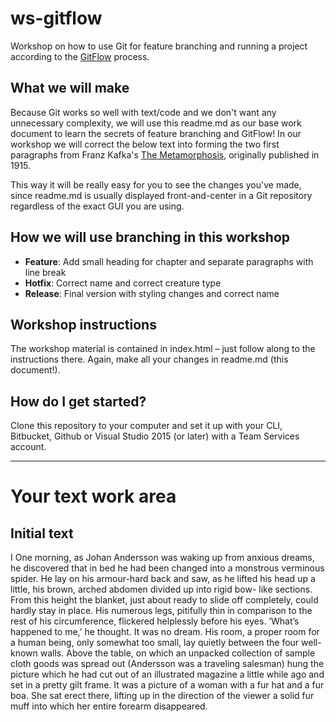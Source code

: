 # ws-gitflow
Workshop on how to use Git for feature branching and running a project according to the [GitFlow](http://nvie.com/posts/a-successful-git-branching-model/) process.

## What we will make
Because Git works so well with text/code and we don't want any unnecessary complexity, we will use this readme.md as our base work document to learn the secrets of feature branching and GitFlow! In our workshop we will correct the below text into forming the two first paragraphs from Franz Kafka's [The Metamorphosis](https://en.wikipedia.org/wiki/The_Metamorphosis), originally published in 1915.

This way it will be really easy for you to see the changes you've made, since readme.md is usually displayed front-and-center in a Git repository regardless of the exact GUI you are using.

## How we will use branching in this workshop
- **Feature**: Add small heading for chapter and separate paragraphs with line break
- **Hotfix**: Correct name and correct creature type
- **Release**: Final version with styling changes and correct name

## Workshop instructions
The workshop material is contained in index.html – just follow along to the instructions there. Again, make all your changes in readme.md (this document!).

## How do I get started?
Clone this repository to your computer and set it up with your CLI, Bitbucket, Github or Visual Studio 2015 (or later) with a Team Services account.

---
# Your text work area

## Initial text
I
One morning, as Johan Andersson was waking up from anxious dreams, he discovered that in bed he had been changed into a monstrous verminous spider. He lay on his armour-hard back and saw, as he lifted his head up a little, his brown, arched abdomen divided up into rigid bow- like sections. From this height the blanket, just about ready to slide off completely, could hardly stay in place. His numerous legs, pitifully thin in comparison to the rest of his circumference, flickered helplessly before his eyes.
‘What’s happened to me,’ he thought. It was no dream. His room, a proper room for a human being, only somewhat too small, lay quietly between the four well- known walls. Above the table, on which an unpacked collection of sample cloth goods was spread out (Andersson was a traveling salesman) hung the picture which he had cut out of an illustrated magazine a little while ago and set in a pretty gilt frame. It was a picture of a woman with a fur hat and a fur boa. She sat erect there, lifting up in the direction of the viewer a solid fur muff into which her entire forearm disappeared.
